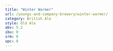 ```yaml
---
title: "Winter Warmer"
url: /youngs-and-company-brewery/winter-warmer/
category: British Ale
style: Old Ale
abv: 5.2
ibu: 0
srm: 0
upc: 0
---
```



